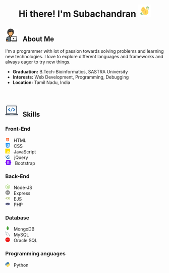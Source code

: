 <h1 align='center'> Hi there! I'm Subachandran <img src='Images/wave.gif' width='40px'> </h1>

<h2><img src='Images/aboutmeLogo.png' width='40px'> &nbsp; About Me </h2>

 I'm a programmer with lot of passion towards solving problems and learning new technologies. I love to explore different languages and frameworks and always eager to try new things.
 
 - <b>Graduation:</b> B.Tech-Bioinformatics, SASTRA University
 - <b>Interests:</b> Web Development, Programming, Debugging
 - <b>Location:</b> Tamil Nadu, India

<br>
<h2><img src='Images/skillLogo.png' width='40px'> &nbsp; Skills </h2>

<h3> Front-End </h3>
<div>
  <img src='Images/html.png' height='15px'> &nbsp; HTML 
</div>
<div>
  <img src='Images/css.png' height='15px'> &nbsp; CSS 
</div>
<div>
  <img src='Images/js.png' height='15px'> &nbsp; JavaScript 
</div>
<div>
  <img src='Images/jquery.png' height='15px'> &nbsp; jQuery 
</div>
<div>
  <img src='Images/bootstrap.png' height='15px'> &nbsp; Bootstrap 
</div>

<h3> Back-End </h3>
<div>
  <img src='Images/nodejs.png' height='15px'> &nbsp; Node-JS 
</div>
<div>
  <img src='Images/express.png' height='15px'> &nbsp; Express
</div>
<div>
  <img src='Images/ejs.png' height='15px'> &nbsp; EJS
</div>
<div>
  <img src='Images/php.png' height='15px'> &nbsp; PHP
</div>

<h3> Database </h3>
<div>
  <img src='Images/mongodb.png' height='15px'> &nbsp; MongoDB 
</div>
<div>
  <img src='Images/mysql.png' height='15px'> &nbsp; MySQL
</div>
<div>
  <img src='Images/oracle.png' height='15px'> &nbsp; Oracle SQL
</div>

<h3> Programming anguages </h3>
<div>
<img src='Images/python.png' height='15px'> &nbsp; Python 
</div>
